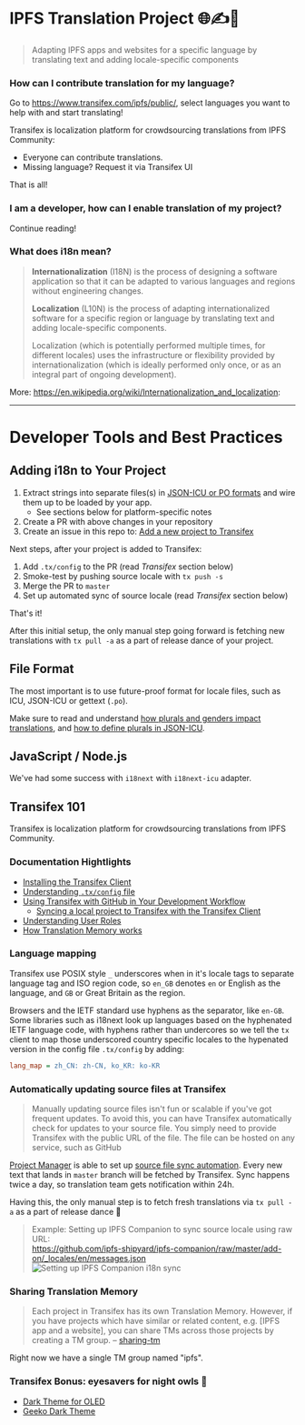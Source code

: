 # IPFS Translation Project  🌐✍️🖖

> Adapting IPFS apps and websites for a specific language by translating text and adding locale-specific components

### How can I contribute translation for my language?

Go to https://www.transifex.com/ipfs/public/, select languages you want to help with and start translating!  

Transifex is localization platform for crowdsourcing translations from IPFS Community:
- Everyone can contribute translations.
- Missing language? Request it via Transifex UI

That is all!

### I am a developer, how can I enable translation of my project?

Continue reading! 

### What does i18n mean?

> **Internationalization** (I18N) is the process of designing a software application so that it can be adapted to various languages and regions without engineering changes. 
>
> **Localization** (L10N) is the process of adapting internationalized software for a specific region or language by translating text and adding locale-specific components. 
>
> Localization (which is potentially performed multiple times, for different locales) uses the infrastructure or flexibility provided by internationalization (which is ideally performed only once, or as an integral part of ongoing development).

More: https://en.wikipedia.org/wiki/Internationalization_and_localization:

----


# Developer Tools and Best Practices

## Adding i18n to Your Project

1. Extract strings into separate files(s) in [JSON-ICU or PO formats](#file-format) and wire them up to be loaded by your app.
   - See sections below for platform-specific notes
1. Create a PR with above changes in your repository
1. Create an issue in this repo to: [Add a new project to Transifex](https://github.com/lidel/i18n/issues/new/choose)

Next steps, after your project is added to Transifex:

1. Add `.tx/config` to the PR (read _Transifex_ section below)
1. Smoke-test by pushing source locale with `tx push -s` 
1. Merge the PR to `master`
1. Set up automated sync of source locale (read _Transifex_ section below)

That's it!

After this initial setup, the only manual step going forward is fetching new translations with `tx pull -a` as a part of release dance of your project.

## File Format

The most important is to use future-proof format for locale files, such as ICU, JSON-ICU or gettext (`.po`). 

Make sure to read and understand [how plurals and genders impact translations](https://docs.transifex.com/projects/plurals-and-genders), and [how to define plurals in JSON-ICU](https://docs.transifex.com/formats/json#plurals-support).

## JavaScript / Node.js

We've had some success with `i18next` with `i18next-icu` adapter.

## Transifex 101
 
Transifex is localization platform for crowdsourcing translations from IPFS Community.
 
### Documentation Hightlights
 
- [Installing the Transifex Client](https://docs.transifex.com/client/installing-the-client)
- [Understanding `.tx/config` file](https://docs.transifex.com/client/client-configuration#section-tx-config)
- [Using Transifex with GitHub in Your Development Workflow](https://docs.transifex.com/integrations/github)
  - [Syncing a local project to Transifex with the Transifex Client](https://docs.transifex.com/integrations/github#section-using-the-client)
- [Understanding User Roles](https://docs.transifex.com/teams/understanding-user-roles)
- [How Translation Memory works](https://docs.transifex.com/setup/translation-memory/)

### Language mapping

Transifex use POSIX style `_` underscores when in it's locale tags to separate language tag and ISO region code, so `en_GB`
denotes `en` or English as the language, and `GB` or Great Britain as the region.

Browsers and the IETF standard use hyphens as the separator, like `en-GB`. Some libraries such as i18next look up languages based on the hyphenated IETF language code, with hyphens rather than undercores so we tell the `tx` client to map those underscored country specific locales to the hypenated version in the config file `.tx/config` by adding:

```ini
lang_map = zh_CN: zh-CN, ko_KR: ko-KR
```

###  Automatically updating source files at Transifex

>  Manually updating source files isn't fun or scalable if you've got frequent updates. To avoid this, you can have Transifex automatically check for updates to your source file. You simply need to provide Transifex with the public URL of the file. The file can be hosted on any service, such as GitHub 

[Project Manager](https://docs.transifex.com/teams/understanding-user-roles) is able to set up [source file sync automation](https://docs.transifex.com/projects/updating-content/#automatically-updating-source-files).  Every new text that lands in `master` branch will be fetched by Transifex. Sync happens twice a day, so translation team gets notification within 24h.

Having this, the only manual step is to fetch fresh translations via `tx pull -a` as a part of release dance :dancer:

> Example: Setting up IPFS Companion to sync source locale using raw URL:    
> https://github.com/ipfs-shipyard/ipfs-companion/raw/master/add-on/_locales/en/messages.json
> ![Setting up IPFS Companion i18n sync](https://user-images.githubusercontent.com/157609/45259536-88d40a80-b3cf-11e8-9944-38f1836f275b.png)

### Sharing Translation Memory

> Each project in Transifex has its own Translation Memory. However, if you have projects which have similar or related content, e.g. [IPFS app and a website], you can share TMs across those projects by creating a TM group. – [sharing-tm](https://docs.transifex.com/setup/translation-memory/sharing-tm)

Right now we have a single TM group named "ipfs".

### Transifex Bonus: eyesavers for night owls :owl:  
   - [Dark Theme for OLED](https://userstyles.org/styles/161907/transifex-black)
   - [Geeko Dark Theme](https://userstyles.org/styles/164067/transifex-geeko-dark)

